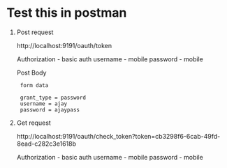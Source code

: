 Test this in postman
==============

1. Post request

    http://localhost:9191/oauth/token
    
    Authorization - 
        basic auth
            username - mobile
            password - mobile
    
    Post Body
    
        form data
        
        grant_type = password
        username = ajay
        password = ajaypass
        
2. Get request

    http://localhost:9191/oauth/check_token?token=cb3298f6-6cab-49fd-8ead-c282c3e1618b
    
    Authorization - 
            basic auth
                username - mobile
                password - mobile
    
